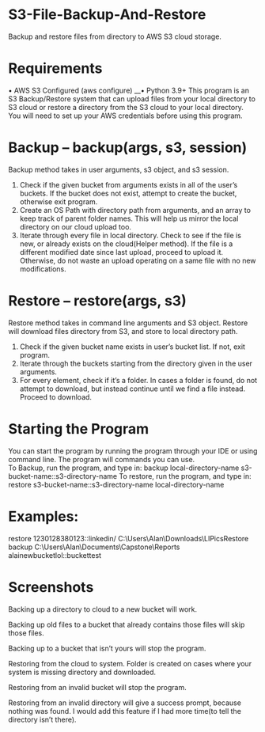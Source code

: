 # S3-File-Backup-And-Restore
Backup and restore files from directory to AWS S3 cloud storage.
# Requirements
•	AWS S3 Configured (aws configure)
__•	Python 3.9+
This program is an S3 Backup/Restore system that can upload files from your local directory to S3 cloud or restore a directory from the S3 cloud to your local directory. You will need to set up your AWS credentials before using this program.

# Backup – backup(args, s3, session)
Backup method takes in user arguments, s3 object, and s3 session. 
1.	Check if the given bucket from arguments exists in all of the user’s buckets. If the bucket does not exist, attempt to create the bucket, otherwise exit program.
2.	Create an OS Path with directory path from arguments, and an array to keep track of parent folder names. This will help us mirror the local directory on our cloud upload too.
3.	Iterate through every file in local directory. Check to see if the file is new, or already exists on the cloud(Helper method). If the file is a different modified date since last upload, proceed to upload it. Otherwise, do not waste an upload operating on a same file with no new modifications.

# Restore – restore(args, s3)
Restore method takes in command line arguments and S3 object. Restore will download files directory from S3, and store to local directory path.
1.	Check if the given bucket name exists in user’s bucket list. If not, exit program.
2.	Iterate through the buckets starting from the directory given in the user arguments.
3.	For every element, check if it’s a folder. In cases a folder is found, do not attempt to download, but instead continue until we find a file instead. Proceed to download. 


# Starting the Program
 
You can start the program by running the program through your IDE or using command line. The program will commands you can use.  
To Backup, run the program, and type in:
backup local-directory-name s3-bucket-name::s3-directory-name 
To restore, run the program, and type in:
restore s3-bucket-name::s3-directory-name local-directory-name

# Examples:
restore 1230128380123::linkedin/ C:\Users\Alan\Downloads\LIPicsRestore 
backup C:\Users\Alan\Documents\Capstone\Reports alainewbucketlol::buckettest

# Screenshots
Backing up a directory to cloud to a new bucket will work.
 
 
Backing up old files to a bucket that already contains those files will skip those files.
 
Backing up to a bucket that isn’t yours will stop the program.
 




Restoring from the cloud to system. Folder is created on cases where your system is missing directory and downloaded.
 
Restoring from an invalid bucket will stop the program.
 
Restoring from an invalid directory will  give a success prompt, because nothing was found. I would add this feature if I had more time(to tell the directory isn’t there).
 
